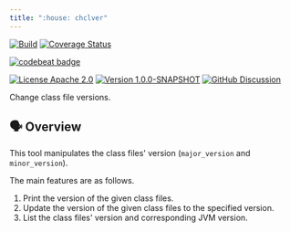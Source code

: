 ```yaml
---
title: ":house: chclver"
---
```


[![Build](https://github.com/tamada/chclver/actions/workflows/maven.yml/badge.svg)](https://github.com/tamada/chclver/actions/workflows/maven.yml) [![Coverage Status](https://coveralls.io/repos/github/tamada/chclver/badge.svg?branch=main)](https://coveralls.io/github/tamada/chclver?branch=main)

[![codebeat badge](https://codebeat.co/badges/50cf2989-ec6b-467c-9f63-1856478f94d4)](https://codebeat.co/projects/github-com-tamada-chclver-main)

[![License Apache 2.0](https://img.shields.io/badge/License-Apache%202.0-green?logo=apache)](https://github.com/tamada/chclver/blob/main/LICENSE) [![Version 1.0.0-SNAPSHOT](https://img.shields.io/badge/Version-1.0.0--SNAPSHOT-green)](https://github.com/tamada/chclver/releases/tag/v1.0.0) [![GitHub Discussion](https://img.shields.io/badge/GitHub-Discussions-green?logo=github)](https://github.com/tamada/chclver/discussions)

Change class file versions.

## :speaking_head: Overview

This tool manipulates the class files' version (`major_version` and `minor_version`).

The main features are as follows.

1. Print the version of the given class files.
2. Update the version of the given class files to the specified version.
3. List the class files' version and corresponding JVM version.


